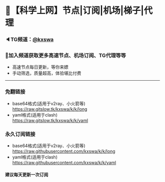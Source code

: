 # 🚀【科学上网】节点|订阅|机场|梯子|代理
### 🔈TG频道：[@kxswa](https://t.me/kxswa/) 
### 🔔加入频道获取更多高速节点、机场订阅、TG代理等等  
- 高速节点每日更新，等你来嫖  
- 手动筛选，质量超高，体验堪比付费  
***  
### 免翻链接  
- base64格式(适用于v2ray、小火箭等)  
https://raw.gitslow.tk/kxswa/k/k/long  
- yaml格式(适用于clash)  
https://raw.gitslow.tk/kxswa/k/k/yaml  
### 永久订阅链接  
- base64格式(适用于v2ray、小火箭等)  
https://raw.githubusercontent.com/kxswa/k/k/long  
- yaml格式(适用于clash)  
https://raw.githubusercontent.com/kxswa/k/k/yaml  
#### 建议每天更新一次订阅

